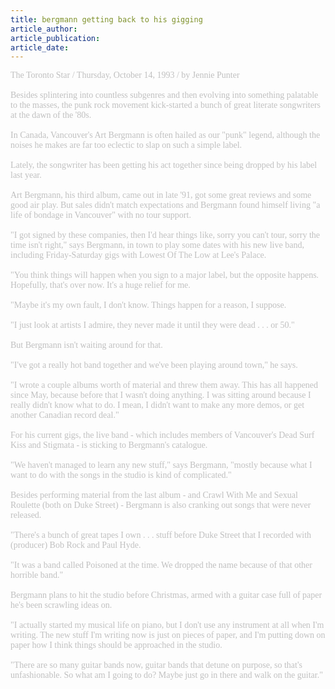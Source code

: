 ```yaml
---
title: bergmann getting back to his gigging
article_author: 
article_publication: 
article_date: 
---
```

<span style="color: #c0c0c0"><span style="font-family: 'book antiqua', palatino">The Toronto Star / Thursday, October 14, 1993 / by Jennie Punter <br /><br />Besides splintering into countless subgenres and then evolving into something palatable to the masses, the punk rock movement kick-started a bunch of great literate songwriters at the dawn of the '80s.<br /><br />In Canada, Vancouver's Art Bergmann is often hailed as our &quot;punk&quot; legend, although the noises he makes are far too eclectic to slap on such a simple label.<br /><br />Lately, the songwriter has been getting his act together since being dropped by his label last year.<br /><br />Art Bergmann, his third album, came out in late '91, got some great reviews and some good air play. But sales didn't match expectations and Bergmann found himself living &quot;a life of bondage in Vancouver&quot; with no tour support.<br /><br />&quot;I got signed by these companies, then I'd hear things like, sorry you can't tour, sorry the time isn't right,&quot; says Bergmann, in town to play some dates with his new live band, including Friday-Saturday gigs with Lowest Of The Low at Lee's Palace.<br /><br />&quot;You think things will happen when you sign to a major label, but the opposite happens. Hopefully, that's over now. It's a huge relief for me.<br /><br />&quot;Maybe it's my own fault, I don't know. Things happen for a reason, I suppose.<br /><br />&quot;I just look at artists I admire, they never made it until they were dead . . . or 50.&quot;<br /><br />But Bergmann isn't waiting around for that.<br /><br />&quot;I've got a really hot band together and we've been playing around town,&quot; he says.<br /><br />&quot;I wrote a couple albums worth of material and threw them away. This has all happened since May, because before that I wasn't doing anything. I was sitting around because I really didn't know what to do. I mean, I didn't want to make any more demos, or get another Canadian record deal.&quot;<br /><br />For his current gigs, the live band - which includes members of Vancouver's Dead Surf Kiss and Stigmata - is sticking to Bergmann's catalogue.<br /><br />&quot;We haven't managed to learn any new stuff,&quot; says Bergmann, &quot;mostly because what I want to do with the songs in the studio is kind of complicated.&quot;<br /><br />Besides performing material from the last album - and Crawl With Me and Sexual Roulette (both on Duke Street) - Bergmann is also cranking out songs that were never released.<br /><br />&quot;There's a bunch of great tapes I own . . . stuff before Duke Street that I recorded with (producer) Bob Rock and Paul Hyde.<br /><br />&quot;It was a band called Poisoned at the time. We dropped the name because of that other horrible band.&quot;<br /><br />Bergmann plans to hit the studio before Christmas, armed with a guitar case full of paper he's been scrawling ideas on.<br /><br />&quot;I actually started my musical life on piano, but I don't use any instrument at all when I'm writing. The new stuff I'm writing now is just on pieces of paper, and I'm putting down on paper how I think things should be approached in the studio.<br /><br />&quot;There are so many guitar bands now, guitar bands that detune on purpose, so that's unfashionable. So what am I going to do? Maybe just go in there and walk on the guitar.&quot;<br /></span></span>
